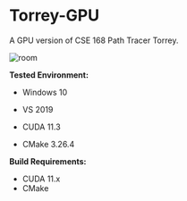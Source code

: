 # Torrey-GPU

A GPU version of CSE 168 Path Tracer Torrey.

![room](/final_scene/room.png?raw=true)

**Tested Environment:**

- Windows 10
- VS 2019

- CUDA 11.3
- CMake 3.26.4

**Build Requirements:**

- CUDA 11.x
- CMake